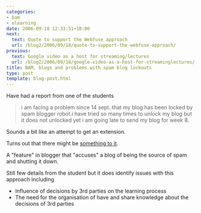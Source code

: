 ```yaml
---
categories:
- bam
- elearning
date: 2006-09-18 12:33:51+10:00
next:
  text: Quote to support the Webfuse approach
  url: /blog2/2006/09/18/quote-to-support-the-webfuse-approach/
previous:
  text: Google video as a host for streaming/lectures
  url: /blog2/2006/09/18/google-video-as-a-host-for-streaminglectures/
title: BAM, blogs and problems with spam blog lockouts
type: post
template: blog-post.html
---
```

Have had a report from one of the students

> i am facing a problem since 14 sept. that my blog has been locked by spam blogger robot.i have tried so many times to unlock my blog but it does not unlocked yet i am going late to send my blog for week 8.

Sounds a bit like an attempt to get an extension.

Turns out that there might be [something to it](http://www.revenews.com/jeremypalmer/2006/08/my_spam_blog.html).

A "feature" in blogger that "accuses" a blog of being the source of spam and shutting it down.

Still few details from the student but it does identify issues with this approach including

- Influence of decisions by 3rd parties on the learning process
- The need for the organisation of have and share knowledge about the decisions of 3rd parties